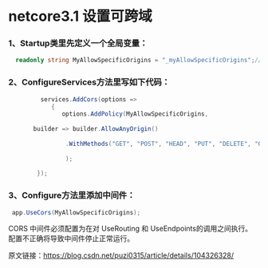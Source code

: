 # netcore3.1 设置可跨域

### 1、Startup类里先定义一个全局变量：

```c#
  readonly string MyAllowSpecificOrigins = "_myAllowSpecificOrigins";//名字随便起
```

### 2、ConfigureServices方法里写如下代码：




```c#
         services.AddCors(options =>
            {
               options.AddPolicy(MyAllowSpecificOrigins,
                    
       builder => builder.AllowAnyOrigin()
                
                .WithMethods("GET", "POST", "HEAD", "PUT", "DELETE", "OPTIONS")
 
                );
 
        });
```
### 3、Configure方法里添加中间件：

 

```c#
 app.UseCors(MyAllowSpecificOrigins);
```


CORS 中间件必须配置为在对 UseRouting 和 UseEndpoints的调用之间执行。 配置不正确将导致中间件停止正常运行。


原文链接：https://blog.csdn.net/puzi0315/article/details/104326328/